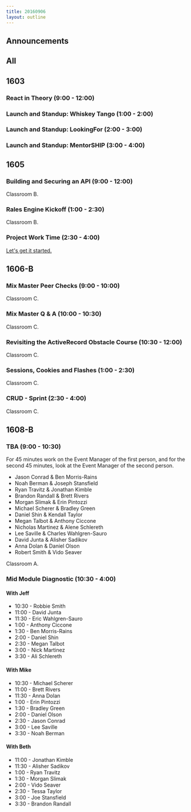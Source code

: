 ```yaml
---
title: 20160906
layout: outline
---
```


## Announcements

## All

## 1603

### React in Theory (9:00 - 12:00)

### Launch and Standup: Whiskey Tango (1:00 - 2:00)

### Launch and Standup: LookingFor (2:00 - 3:00)

### Launch and Standup: MentorSHIP (3:00 - 4:00)


## 1605

### Building and Securing an API (9:00 - 12:00)

Classroom B.

### Rales Engine Kickoff (1:00 - 2:30)

Classroom B.

### Project Work Time (2:30 - 4:00)

[Let's get it started.](https://www.youtube.com/watch?v=IKqV7DB8Iwg)


## 1606-B

### Mix Master Peer Checks (9:00 - 10:00)

Classroom C.

### Mix Master Q & A (10:00 - 10:30)

Classroom C.

### Revisiting the ActiveRecord Obstacle Course (10:30 - 12:00)

Classroom C.

### Sessions, Cookies and Flashes (1:00 - 2:30)

Classroom C.

### CRUD - Sprint (2:30 - 4:00)

Classroom C.


## 1608-B

### TBA (9:00 - 10:30)

For 45 minutes work on the Event Manager of the first person, and for the second
45 minutes, look at the Event Manager of the second person.

* Jason Conrad & Ben Morris-Rains
* Noah Berman & Joseph Stansfield
* Ryan Travitz & Jonathan Kimble
* Brandon Randall & Brett Rivers
* Morgan Slimak & Erin Pintozzi
* Michael Scherer & Bradley Green
* Daniel Shin & Kendall Taylor
* Megan Talbot & Anthony Ciccone
* Nicholas Martinez & Alene Schlereth
* Lee Saville & Charles Wahlgren-Sauro
* David Junta & Alisher Sadikov
* Anna Dolan & Daniel Olson
* Robert Smith & Vido Seaver

Classroom A.

### Mid Module Diagnostic (10:30 - 4:00)

#### With Jeff
* 10:30 - Robbie Smith
* 11:00 - David Junta
* 11:30 - Eric Wahlgren-Sauro
* 1:00  - Anthony Ciccone
* 1:30  - Ben Morris-Rains
* 2:00  - Daniel Shin
* 2:30  - Megan Talbot
* 3:00  - Nick Martinez
* 3:30  - Ali Schlereth

#### With Mike
* 10:30 - Michael Scherer
* 11:00 - Brett Rivers
* 11:30 - Anna Dolan
* 1:00  - Erin Pintozzi
* 1:30  - Bradley Green
* 2:00  - Daniel Olson
* 2:30  - Jason Conrad
* 3:00  - Lee Saville
* 3:30  - Noah Berman

#### With Beth
* 11:00 - Jonathan Kimble
* 11:30 - Alisher Sadikov
* 1:00  - Ryan Travitz
* 1:30  - Morgan Slimak
* 2:00  - Vido Seaver
* 2:30  - Tessa Taylor
* 3:00  - Joe Stansfield
* 3:30  - Brandon Randall


